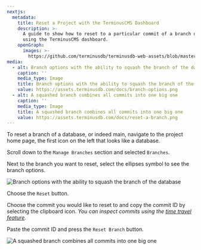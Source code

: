 ```yaml
---
nextjs:
  metadata:
    title: Reset a Project with the TerminusCMS Dashboard
    description: >-
      A guide to show how to reset to a particular commit of a branch or main
      using the TerminusCMS dashboard.
    openGraph:
      images: >-
        https://github.com/terminusdb/terminusdb-web-assets/blob/master/docs/reset-a-branch.png?raw=true
media:
  - alt: Branch options with the ability to squash the branch of the database
    caption: ''
    media_type: Image
    title: Branch options with the ability to squash the branch of the database
    value: https://assets.terminusdb.com/docs/branch-options.png
  - alt: A squashed branch combines all commits into one big one
    caption: ''
    media_type: Image
    title: A squashed branch combines all commits into one big one
    value: https://assets.terminusdb.com/docs/reset-a-branch.png
---
```


To reset a branch of a database, or indeed main, navigate to the project home page, the first icon on the left that looks like a database.

Scroll down to the `Manage Branches` section and selected `Branches`.

Next to the branch you want to reset, select the ellipses symbol to see the branch options.

![Branch options with the ability to squash the branch of the database](https://assets.terminusdb.com/docs/branch-options.png)

Choose the `Reset` button.

Choose the commit you would like to reset to and copy the commit ID by selecting the clipboard icon. _You can inspect commits using the [time travel feature](/docs/time-travel/)._

Paste the commit ID and press the `Reset Branch` button.

![A squashed branch combines all commits into one big one](https://assets.terminusdb.com/docs/reset-a-branch.png)
